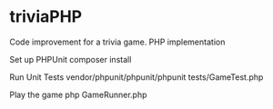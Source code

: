 # triviaPHP
Code improvement for a trivia game. PHP implementation

Set up PHPUnit
composer install

Run Unit Tests
vendor/phpunit/phpunit/phpunit tests/GameTest.php

Play the game
php GameRunner.php
